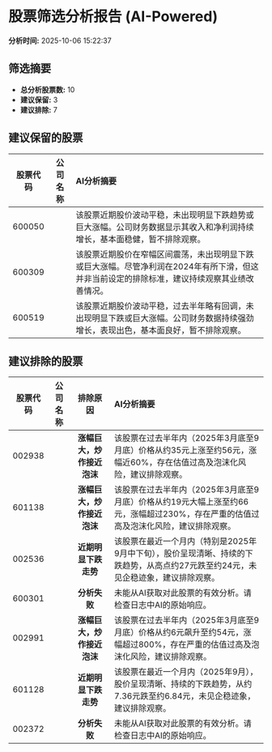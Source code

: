 # 股票筛选分析报告 (AI-Powered)

**分析时间:** 2025-10-06 15:22:37

## 筛选摘要

- **总分析股票数:** 10
- **建议保留:** 3
- **建议排除:** 7

## 建议保留的股票

| 股票代码 | 公司名称 | AI分析摘要 |
|:---:|:---:|:---|
| 600050 |  | 该股票近期股价波动平稳，未出现明显下跌趋势或巨大涨幅。公司财务数据显示其收入和净利润持续增长，基本面稳健，暂不排除观察。 |
| 600309 |  | 该股票近期股价在窄幅区间震荡，未出现明显下跌或巨大涨幅。尽管净利润在2024年有所下滑，但这并非当前设定的排除标准，建议持续观察其业绩改善情况。 |
| 600519 |  | 该股票近期股价波动平稳，过去半年略有回调，未出现明显下跌或巨大涨幅。公司财务数据持续强劲增长，表现出色，基本面良好，暂不排除观察。 |

## 建议排除的股票

| 股票代码 | 公司名称 | 排除原因 | AI分析摘要 |
|:---:|:---:|:---:|:---|
| 002938 |  | **涨幅巨大，炒作接近泡沫** | 该股票在过去半年内（2025年3月底至9月底）价格从约35元上涨至约56元，涨幅近60%，存在估值过高及泡沫化风险，建议排除观察。 |
| 601138 |  | **涨幅巨大，炒作接近泡沫** | 该股票在过去半年内（2025年3月底至9月底）价格从约19元大幅上涨至约66元，涨幅超过230%，存在严重的估值过高及泡沫化风险，建议排除观察。 |
| 002536 |  | **近期明显下跌走势** | 该股票在最近一个月内（特别是2025年9月中下旬），股价呈现清晰、持续的下跌趋势，从高点约27元跌至约24元，未见企稳迹象，建议排除观察。 |
| 600301 |  | **分析失败** | 未能从AI获取对此股票的有效分析。请检查日志中AI的原始响应。 |
| 002991 |  | **涨幅巨大，炒作接近泡沫** | 该股票在过去半年内（2025年3月底至9月底）价格从约6元飙升至约54元，涨幅超过800%，存在严重的估值过高及泡沫化风险，建议排除观察。 |
| 601128 |  | **近期明显下跌走势** | 该股票在最近一个月内（2025年9月），股价呈现清晰、持续的下跌趋势，从约7.36元跌至约6.84元，未见企稳迹象，建议排除观察。 |
| 002372 |  | **分析失败** | 未能从AI获取对此股票的有效分析。请检查日志中AI的原始响应。 |
